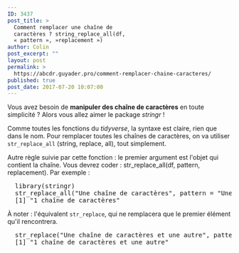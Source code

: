 ```yaml
---
ID: 3437
post_title: >
  Comment remplacer une chaîne de
  caractères ? string_replace_all(df,
  « pattern », »replacement »)
author: Colin
post_excerpt: ""
layout: post
permalink: >
  https://abcdr.guyader.pro/comment-remplacer-chaine-caracteres/
published: true
post_date: 2017-07-20 10:07:00
---
```

<p>Vous avez besoin de <strong>manipuler des chaîne de caractères</strong> en toute simplicité ? Alors vous allez aimer le package <em>stringr</em> !</p>

<p>Comme toutes les fonctions du <em>tidyverse</em>, la syntaxe est claire, rien que dans le nom. Pour remplacer toutes les chaînes de caractères, on va utiliser <code>str_replace_all</code> (string, replace, all), tout simplement.</p>

<p>Autre règle suivie par cette fonction : le premier argument est l'objet qui contient la chaîne. Vous devrez coder : str_replace_all(df, pattern, replacement). Par exemple : </p>

<p><pre lang="rsplus">
  library(stringr)
  str_replace_all("Une chaîne de caractères", pattern = "Une", replacement = "1")
  [1] "1 chaîne de caractères"
</pre></p>

<p>À noter : l'équivalent <code>str_replace</code>, qui ne remplacera que le premier élément qu'il rencontrera.</p>

<p><pre lang="rsplus">
  str_replace("Une chaîne de caractères et une autre", pattern = "Une", replacement = "1")
  [1] "1 chaîne de caractères et une autre"
</pre></p>